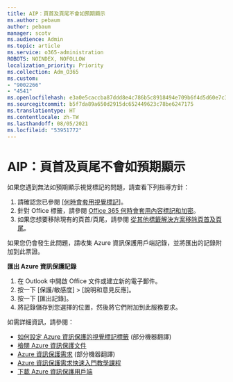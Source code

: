 ```yaml
---
title: AIP：頁首及頁尾不會如預期顯示
ms.author: pebaum
author: pebaum
manager: scotv
ms.audience: Admin
ms.topic: article
ms.service: o365-administration
ROBOTS: NOINDEX, NOFOLLOW
localization_priority: Priority
ms.collection: Adm_O365
ms.custom:
- "9002266"
- "4541"
ms.openlocfilehash: e3a0e5caccba87ddd8e4c786b5c8918494e709b6f4d5d60e7c31215a60b1d5d6
ms.sourcegitcommit: b5f7da89a650d2915dc652449623c78be6247175
ms.translationtype: HT
ms.contentlocale: zh-TW
ms.lasthandoff: 08/05/2021
ms.locfileid: "53951772"
---
```

# <a name="aip-headers-and-footers-not-displaying-as-expected"></a>AIP：頁首及頁尾不會如預期顯示

如果您遇到無法如預期顯示視覺標記的問題，請查看下列指導方針：

1. 請確認您已參閱 [[何時會套用視覺標記]](https://docs.microsoft.com/azure/information-protection/configure-policy-markings#when-visual-markings-are-applied)。
2. 針對 Office 標籤，請參閱 [Office 365 何時會套用內容標記和加密](https://docs.microsoft.com/microsoft-365/compliance/sensitivity-labels-office-apps#when-office-apps-apply-content-marking-and-encryption)。
3. 如果您想要移除現有的頁首/頁尾，請參閱 [從其他標籤解決方案移除頁首及頁尾](https://docs.microsoft.com/azure/information-protection/rms-client/client-admin-guide-customizations#remove-headers-and-footers-from-other-labeling-solutions)。

如果您仍會發生此問題，請收集 Azure 資訊保護用戶端記錄，並將匯出的記錄附加到此票證。

**匯出 Azure 資訊保護記錄**

1. 在 Outlook 中開啟 Office 文件或建立新的電子郵件。
2. 按一下 [保護/敏感度]  >  [說明和意見反應]。
3. 按一下 [匯出記錄]。
4. 將記錄儲存到您選擇的位置，然後將它們附加到此服務要求。

如需詳細資訊，請參閱：

- [如何設定 Azure 資訊保護的視覺標記標籤](https://docs.microsoft.com/azure/information-protection/configure-policy-markings) (部分機器翻譯)
- [檢閱 Azure 資訊保護文件](https://docs.microsoft.com/azure/information-protection/what-is-information-protection)
- [Azure 資訊保護需求](https://docs.microsoft.com/azure/information-protection/get-started/requirements) (部分機器翻譯)
- [Azure 資訊保護需求快速入門教學課程](https://docs.microsoft.com/azure/information-protection/get-started/infoprotect-quick-start-tutorial)
- [下載 Azure 資訊保護用戶端](https://www.microsoft.com/download/details.aspx?id=53018)
